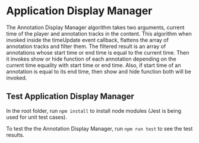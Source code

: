 # Application Display Manager
The Annotation Display Manager algorithm takes two arguments, current time of the player and annotation tracks in the content. This algorithm when invoked inside the timeUpdate event callback, flattens the array of annotation tracks and filter them. The filtered result is an array of annotations whose start time or end time is equal to the current time. Then it invokes show or hide function of each annotation depending on the current time equality with start time or end time. Also, if start time of an annotation is equal to its end time, then show and hide function both will be invoked.


## Test Application Display Manager
In the root folder, run ```npm install``` to install node modules (Jest is being used for unit test cases).

To test the the Annotation Display Manager, run ```npm run test``` to see the test results.

